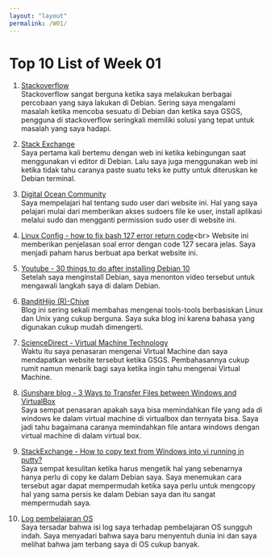 ```yaml
---
layout: "layout"
permalink: /W01/
---
```


# Top 10 List of Week 01

1. [Stackoverflow](https://stackoverflow.com/)<br>
Stackoverflow sangat berguna ketika saya melakukan berbagai percobaan yang saya lakukan di Debian. Sering saya mengalami masalah ketika mencoba sesuatu di Debian dan ketika saya GSGS, pengguna di stackoverflow seringkali memiliki solusi yang tepat untuk masalah yang saya hadapi.

2. [Stack Exchange](https://unix.stackexchange.com/)<br>
Saya pertama kali bertemu dengan web ini ketika kebingungan saat menggunakan vi editor di Debian. Lalu saya juga menggunakan web ini ketika tidak tahu caranya paste suatu teks ke putty untuk diteruskan ke Debian terminal.

3. [Digital Ocean Community](https://www.digitalocean.com/community)<br>
Saya mempelajari hal tentang sudo user dari website ini. Hal yang saya pelajari mulai dari memberikan akses sudoers file ke user, install aplikasi melalui sudo dan mengganti permission sudo user di website ini.

4. [Linux Config - how to fix bash 127 error return code](https://linuxconfig.org/how-to-fix-bash-127-error-return-code#:~:text=Value%20127%20is%20returned%20by,by%20PATH%20system%20environment%20variable.&text=If%20the%20command%20is%20not,absolute%20full%20path%20to%20it.)<br>
Website ini memberikan penjelasan soal error dengan code 127 secara jelas. Saya menjadi paham harus berbuat apa berkat website ini.

5. [Youtube - 30 things to do after installing Debian 10](https://youtu.be/y7pETJpOQhg)<br>
Setelah saya menginstall Debian, saya menonton video tersebut untuk mengawali langkah saya di dalam Debian.

6. [BanditHijo (R)-Chive](https://bandithijo.github.io/blog/)<br>
Blog ini sering sekali membahas mengenai tools-tools berbasiskan Linux dan Unix yang cukup berguna. Saya suka blog ini karena bahasa yang digunakan cukup mudah dimengerti.

7. [ScienceDirect - Virtual Machine Technology](https://www.sciencedirect.com/topics/computer-science/virtual-machine-technology)<br>
Waktu itu saya penasaran mengenai Virtual Machine dan saya mendapatkan website tersebut ketika GSGS. Pembahasannya cukup rumit namun menarik bagi saya ketika ingin tahu mengenai Virtual Machine.

8. [iSunshare blog - 3 Ways to Transfer Files between Windows and VirtualBox](https://www.isunshare.com/blog/3-ways-to-transfer-files-between-windows-and-virtualbox/)<br>
Saya sempat penasaran apakah saya bisa memindahkan file yang ada di windows ke dalam virtual machine di virtualbox dan ternyata bisa. Saya jadi tahu bagaimana caranya memindahkan file antara windows dengan virtual machine di dalam virtual box.

9. [StackExchange - How to copy text from Windows into vi running in putty?](https://unix.stackexchange.com/questions/241995/how-to-copy-text-from-windows-into-vi-running-in-putty)<br>
Saya sempat kesulitan ketika harus mengetik hal yang sebenarnya hanya perlu di copy ke dalam Debian saya. Saya menemukan cara tersebut agar dapat mempermudah ketika saya perlu untuk mengcopy hal yang sama persis ke dalam Debian saya dan itu sangat mempermudah saya.

10. [Log pembelajaran OS](https://sinuscosinustangen.github.io/os211/TXT/mylog.txt)<br>
Saya tersadar bahwa isi log saya terhadap pembelajaran OS sungguh indah. Saya menyadari bahwa saya baru menyentuh dunia ini dan saya melihat bahwa jam terbang saya di OS cukup banyak.

